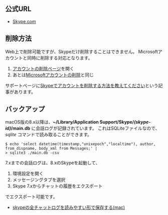 ## 公式URL

- [Skype.com](https://skype.com/)

## 削除方法

Web上で削除可能ですが、Skypeだけ削除することはできません。
Microsoftアカウントと同時に削除する対応となります。

1. [アカウントの削除ページ](http://go.microsoft.com/fwlink/?LinkId=523898)を開く
2. あとは[Microsoftアカウントの削除](microsoft.md)と同じ

サポートページに[Skypeでアカウントを削除する方法を教えてください](https://support.skype.com/ja/faq/FA142/skypedeakauntowoxue-chu-surufang-fa-wojiao-etekudasai)という記事があります。

## バックアップ

macOS版の8.x以降は、**~/Library/Application Support/Skype/*(skype-id)*/main.db** に会話ログが記録されています。
これはSQLiteファイルなので、*sqlite* コマンドで読み取ることができます。

```console
$ echo 'select datetime(timestamp,"unixepoch","localtime"), author, from_dispname, body_xml from Messages;' |
> sqlite3 ./main.db -csv
```

7.xまでの会話ログは、8.xのSkypeを起動して、

1. 環境設定を開く
2. メッセージングタブを選択
3. Skype 7.xからチャットの履歴をエクスポート

でエクスポート可能です。

* [skypeの全チャットログを読みやすい形で保存する(mac)](https://qiita.com/dai___chi/items/ea4ff70fca99edabae29)
